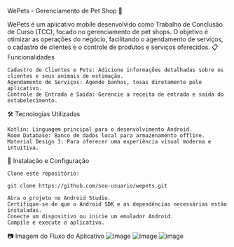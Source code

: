 WePets - Gerenciamento de Pet Shop 🐾

WePets é um aplicativo mobile desenvolvido como Trabalho de Conclusão de Curso (TCC), focado no gerenciamento de pet shops. O objetivo é otimizar as operações do negócio, facilitando o agendamento de serviços, o cadastro de clientes e o controle de produtos e serviços oferecidos.
📋 Funcionalidades

    Cadastro de Clientes e Pets: Adicione informações detalhadas sobre os clientes e seus animais de estimação.
    Agendamento de Serviços: Agende banhos, tosas diretamente pelo aplicativo.
    Controle de Entrada e Saida: Gerencie a receita de entrada e saida do estabelecimento.
   
🛠️ Tecnologias Utilizadas

    Kotlin: Linguagem principal para o desenvolvimento Android.
    Room Database: Banco de dados local para armazenamento offline.
    Material Design 3: Para oferecer uma experiência visual moderna e intuitiva.

🚀 Instalação e Configuração

    Clone este repositório:

    git clone https://github.com/seu-usuario/wepets.git

    Abra o projeto no Android Studio.
    Certifique-se de que o Android SDK e as dependências necessárias estão instaladas.
    Conecte um dispositivo ou inicie um emulador Android.
    Compile e execute o aplicativo.

📷 Imagem do Fluxo do Aplicativo 
![image](https://github.com/user-attachments/assets/5719b064-2bf2-4f17-b126-1ba785174ebf)
![image](https://github.com/user-attachments/assets/e2a2282d-f565-481a-a7e8-8d8cbc37b3a3)
![image](https://github.com/user-attachments/assets/738354ee-7406-4a95-a07d-9af9e56f6592)


